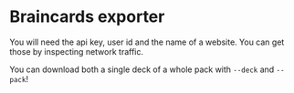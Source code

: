 # Braincards exporter

You will need the api key, user id and the name of a website. You can get those
by inspecting network traffic.

You can download both a single deck of a whole pack with `--deck` and `--pack`!

